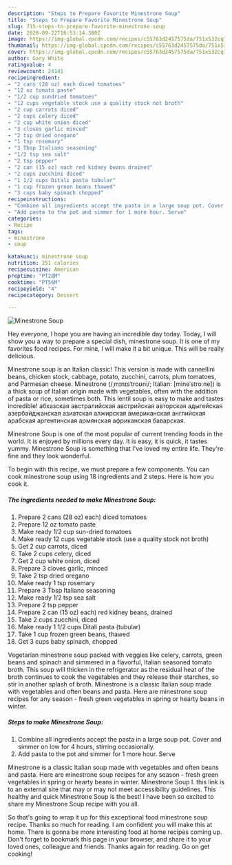 ```yaml
---
description: "Steps to Prepare Favorite Minestrone Soup"
title: "Steps to Prepare Favorite Minestrone Soup"
slug: 715-steps-to-prepare-favorite-minestrone-soup
date: 2020-09-22T16:53:14.380Z
image: https://img-global.cpcdn.com/recipes/c55763d2457575da/751x532cq70/minestrone-soup-recipe-main-photo.jpg
thumbnail: https://img-global.cpcdn.com/recipes/c55763d2457575da/751x532cq70/minestrone-soup-recipe-main-photo.jpg
cover: https://img-global.cpcdn.com/recipes/c55763d2457575da/751x532cq70/minestrone-soup-recipe-main-photo.jpg
author: Gary White
ratingvalue: 4
reviewcount: 24141
recipeingredient:
- "2 cans (28 oz) each diced tomatoes"
- "12 oz tomato paste"
- "1/2 cup sundried tomatoes"
- "12 cups vegetable stock use a quality stock not broth"
- "2 cup carrots diced"
- "2 cups celery diced"
- "2 cup white onion diced"
- "3 cloves garlic minced"
- "2 tsp dried oregano"
- "1 tsp rosemary"
- "3 Tbsp Italiano seasoning"
- "1/2 tsp sea salt"
- "2 tsp pepper"
- "2 can (15 oz) each red kidney beans drained"
- "2 cups zucchini diced"
- "1 1/2 cups Ditali pasta tubular"
- "1 cup frozen green beans thawed"
- "3 cups baby spinach chopped"
recipeinstructions:
- "Combine all ingredients accept the pasta in a large soup pot. Cover and simmer on low for 4 hours, stirring occasionally."
- "Add pasta to the pot and simmer for 1 more hour. Serve"
categories:
- Recipe
tags:
- minestrone
- soup

katakunci: minestrone soup 
nutrition: 251 calories
recipecuisine: American
preptime: "PT28M"
cooktime: "PT56M"
recipeyield: "4"
recipecategory: Dessert

---
```



![Minestrone Soup](https://img-global.cpcdn.com/recipes/c55763d2457575da/751x532cq70/minestrone-soup-recipe-main-photo.jpg)

Hey everyone, I hope you are having an incredible day today. Today, I will show you a way to prepare a special dish, minestrone soup. It is one of my favorites food recipes. For mine, I will make it a bit unique. This will be really delicious.

Minestrone soup is an Italian classic! This version is made with cannellini beans, chicken stock, cabbage, potato, zucchini, carrots, plum tomatoes, and Parmesan cheese. Minestrone (/ˌmɪnɪsˈtroʊni/; Italian: [mineˈstroːne]) is a thick soup of Italian origin made with vegetables, often with the addition of pasta or rice, sometimes both. This lentil soup is easy to make and tastes incredible! абхазская австралийская австрийская авторская адыгейская азербайджанская азиатская алжирская американская английская арабская аргентинская армянская африканская баварская.

Minestrone Soup is one of the most popular of current trending foods in the world. It is enjoyed by millions every day. It is easy, it is quick, it tastes yummy. Minestrone Soup is something that I've loved my entire life. They're fine and they look wonderful.


To begin with this recipe, we must prepare a few components. You can cook minestrone soup using 18 ingredients and 2 steps. Here is how you cook it.

<!--inarticleads1-->

##### The ingredients needed to make Minestrone Soup:

1. Prepare 2 cans (28 oz) each) diced tomatoes
1. Prepare 12 oz tomato paste
1. Make ready 1/2 cup sun-dried tomatoes
1. Make ready 12 cups vegetable stock (use a quality stock not broth)
1. Get 2 cup carrots, diced
1. Take 2 cups celery, diced
1. Get 2 cup white onion, diced
1. Prepare 3 cloves garlic, minced
1. Take 2 tsp dried oregano
1. Make ready 1 tsp rosemary
1. Prepare 3 Tbsp Italiano seasoning
1. Make ready 1/2 tsp sea salt
1. Prepare 2 tsp pepper
1. Prepare 2 can (15 oz) each) red kidney beans, drained
1. Take 2 cups zucchini, diced
1. Make ready 1 1/2 cups Ditali pasta (tubular)
1. Take 1 cup frozen green beans, thawed
1. Get 3 cups baby spinach, chopped


Vegetarian minestrone soup packed with veggies like celery, carrots, green beans and spinach and simmered in a flavorful, Italian seasoned tomato broth. This soup will thicken in the refrigerator as the residual heat of the broth continues to cook the vegetables and they release their starches, so stir in another splash of broth. Minestrone is a classic Italian soup made with vegetables and often beans and pasta. Here are minestrone soup recipes for any season - fresh green vegetables in spring or hearty beans in winter. 

<!--inarticleads2-->

##### Steps to make Minestrone Soup:

1. Combine all ingredients accept the pasta in a large soup pot. Cover and simmer on low for 4 hours, stirring occasionally.
1. Add pasta to the pot and simmer for 1 more hour. Serve


Minestrone is a classic Italian soup made with vegetables and often beans and pasta. Here are minestrone soup recipes for any season - fresh green vegetables in spring or hearty beans in winter. Minestrone Soup I. this link is to an external site that may or may not meet accessibility guidelines. This healthy and quick Minestrone Soup is the best! I have been so excited to share my Minestrone Soup recipe with you all. 

So that's going to wrap it up for this exceptional food minestrone soup recipe. Thanks so much for reading. I am confident you will make this at home. There is gonna be more interesting food at home recipes coming up. Don't forget to bookmark this page in your browser, and share it to your loved ones, colleague and friends. Thanks again for reading. Go on get cooking!
